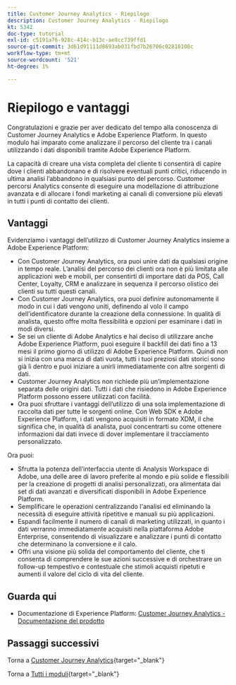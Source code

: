 ```yaml
---
title: Customer Journey Analytics - Riepilogo
description: Customer Journey Analytics - Riepilogo
kt: 5342
doc-type: tutorial
exl-id: c5191a76-928c-414c-b13c-ae8cc739ffd1
source-git-commit: 3d61d91111d8693ab031fbd7b26706c02818108c
workflow-type: tm+mt
source-wordcount: '521'
ht-degree: 1%

---
```


# Riepilogo e vantaggi

Congratulazioni e grazie per aver dedicato del tempo alla conoscenza di Customer Journey Analytics e Adobe Experience Platform.
In questo modulo hai imparato come analizzare il percorso del cliente tra i canali utilizzando i dati disponibili tramite Adobe Experience Platform.

La capacità di creare una vista completa del cliente ti consentirà di capire dove i clienti abbandonano e di risolvere eventuali punti critici, riducendo in ultima analisi l’abbandono in qualsiasi punto del percorso.
Customer percorsi Analytics consente di eseguire una modellazione di attribuzione avanzata e di allocare i fondi marketing ai canali di conversione più elevati in tutti i punti di contatto dei clienti.

## Vantaggi

Evidenziamo i vantaggi dell’utilizzo di Customer Journey Analytics insieme a Adobe Experience Platform:

- Con Customer Journey Analytics, ora puoi unire dati da qualsiasi origine in tempo reale. L’analisi del percorso dei clienti ora non è più limitata alle applicazioni web e mobili, per consentirti di importare dati da POS, Call Center, Loyalty, CRM e analizzare in sequenza il percorso olistico dei clienti su tutti questi canali.
- Con Customer Journey Analytics, ora puoi definire autonomamente il modo in cui i dati vengono uniti, definendo al volo il campo dell’identificatore durante la creazione della connessione. In qualità di analista, questo offre molta flessibilità e opzioni per esaminare i dati in modi diversi.
- Se sei un cliente di Adobe Analytics e hai deciso di utilizzare anche Adobe Experience Platform, puoi eseguire il backfill dei dati fino a 13 mesi il primo giorno di utilizzo di Adobe Experience Platform. Quindi non si inizia con una marca di dati vuota, tutti i tuoi preziosi dati storici sono già lì dentro e puoi iniziare a unirli immediatamente con altre sorgenti di dati.
- Customer Journey Analytics non richiede più un’implementazione separata delle origini dati. Tutti i dati che risiedono in Adobe Experience Platform possono essere utilizzati con facilità.
- Ora puoi sfruttare i vantaggi dell’utilizzo di una sola implementazione di raccolta dati per tutte le sorgenti online. Con Web SDK e Adobe Experience Platform, i dati vengono acquisiti in formato XDM, il che significa che, in qualità di analista, puoi concentrarti su come ottenere informazioni dai dati invece di dover implementare il tracciamento personalizzato.

Ora puoi:

- Sfrutta la potenza dell’interfaccia utente di Analysis Workspace di Adobe, una delle aree di lavoro preferite al mondo e più solide e flessibili per la creazione di progetti di analisi personalizzati, ora alimentata dai set di dati avanzati e diversificati disponibili in Adobe Experience Platform.
- Semplificare le operazioni centralizzando l&#39;analisi ed eliminando la necessità di eseguire attività ripetitive e manuali su più applicazioni.
- Espandi facilmente il numero di canali di marketing utilizzati, in quanto i dati verranno immediatamente acquisiti nella piattaforma Adobe Enterprise, consentendo di visualizzare e analizzare i punti di contatto che determinano la conversione e il calo.
- Offri una visione più solida del comportamento del cliente, che ti consenta di comprendere le sue azioni successive e di orchestrare un follow-up tempestivo e contestuale che stimoli acquisti ripetuti e aumenti il valore del ciclo di vita del cliente.

## Guarda qui

- Documentazione di Experience Platform: [Customer Journey Analytics - Documentazione del prodotto](https://docs.adobe.com/content/help/it-IT/experience-cloud/user-guides/home.translate.html)

## Passaggi successivi

Torna a [Customer Journey Analytics](./customer-journey-analytics-build-a-dashboard.md){target="_blank"}

Torna a [Tutti i moduli](./../../../../overview.md){target="_blank"}
